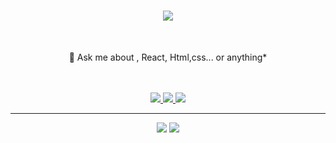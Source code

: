 <h1 align="center">
    <img src="https://readme-typing-svg.herokuapp.com/?font=Righteous&size=35&center=true&vCenter=true&width=500&height=70&duration=4000&lines=Hi+There!+👋;+I'm+Krishna+Prasad!;" />
</h1>
<br/>
<div align="center">

💬 Ask me about , React, Html,css... or anything*

 </div>


<br/>
<br/>
 
 <div align="center"> 
  <a href="mailto:krishnaprasad8369@gmail.com">
    <img src="https://img.shields.io/badge/Gmail-333333?style=for-the-badge&logo=gmail&logoColor=red" />
  </a>
  <a href="https://www.linkedin.com/in/krishna-prasad-2596a7286/" target="_blank">
    <img src="https://img.shields.io/badge/LinkedIn-0077B5?style=for-the-badge&logo=linkedin&logoColor=white" target="_blank" />
  </a>
  <a href=" https://portfolio-cjsm.vercel.app/" target="_blank">
     <img src="https://img.shields.io/badge/Portfolio-FF5722?style=for-the-badge&logo=todoist&logoColor=white" target="_blank" /> <!-- sqlite, safari, google-chrome are other good icon options -->
  </a>
</div>

 <hr/>
<div align="center">
    <img src="https://skillicons.dev/icons?i=react,bootstrap,vite,html,css,vscode,github,tailwind,git" />
    <img src="https://skillicons.dev/icons?i=javascript,firebase" /><br>
</div>




